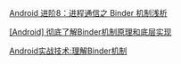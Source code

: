 [Android 进阶8：进程通信之 Binder 机制浅析 ](https://blog.csdn.net/u011240877/article/details/72801425)

[[Android] 彻底了解Binder机制原理和底层实现](https://blog.csdn.net/weijinqian0/article/details/52233529)

[Android实战技术:理解Binder机制](https://blog.csdn.net/hitlion2008/article/details/9842289)
